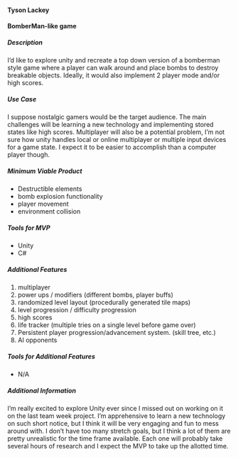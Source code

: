 #### Tyson Lackey

#### BomberMan-like game

##### Description
I’d like to explore unity and recreate a top down version of a bomberman style game where a player can walk around and place bombs to destroy breakable objects. Ideally, it would also implement 2 player mode and/or high scores. 

##### Use Case
I suppose nostalgic gamers would be the target audience. The main challenges will be learning a new technology and implementing stored states like high scores. Multiplayer will also be a potential problem, I’m not sure how unity handles local or online multiplayer or multiple input devices for a game state. I expect it to be easier to accomplish than a computer player though.

##### Minimum Viable Product
 * Destructible elements
 * bomb explosion functionality
 * player movement
 * environment collision

##### Tools for MVP
 * Unity
 * C#
 
##### Additional Features
 1. multiplayer
 2. power ups / modifiers (different bombs, player buffs)
 3. randomized level layout (procedurally generated tile maps)
 4. level progression / difficulty progression
 5. high scores
 6. life tracker (multiple tries on a single level before game over)
 7. Persistent player progression/advancement system. (skill tree, etc.)
 8. AI opponents

##### Tools for Additional Features
 * N/A

##### Additional Information

I’m really excited to explore Unity ever since I missed out on working on it on the last team week project. I’m apprehensive to learn a new technology on such short notice, but I think it will be very engaging and fun to mess around with. I don’t have too many stretch goals, but I think a lot of them are pretty unrealistic for the time frame available. Each one will probably take several hours of research and I expect the MVP to take up the allotted time. 
